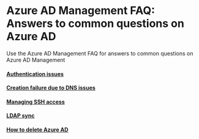 # Azure AD Management FAQ: Answers to common questions on Azure AD
Use the Azure AD Management FAQ for answers to common questions on Azure AD Management

#### [Authentication issues](https://github.com/hdinsight/hdinsight.github.io/blob/master/EnterpriseSecurityPackage/DomainLoginIssues.md)

#### [Creation failure due to DNS issues](https://github.com/hdinsight/hdinsight.github.io/blob/master/EnterpriseSecurityPackage/DomainJoinIssues.md)

#### [Managing SSH access](https://github.com/hdinsight/hdinsight.github.io/blob/master/EnterpriseSecurityPackage/SshUsingDomainAccounts.md)

#### [LDAP sync](https://github.com/hdinsight/hdinsight.github.io/blob/master/EnterpriseSecurityPackage/LdapUserSync.md)

#### [How to delete Azure AD](https://blogs.technet.microsoft.com/jeffgilb/2017/03/09/deleting-azure-active-directory/)
